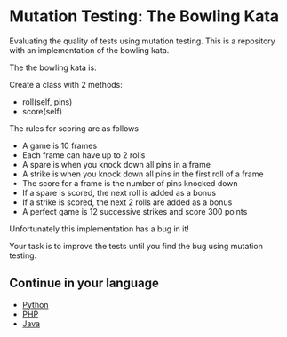 # Mutation Testing: The Bowling Kata

Evaluating the quality of tests using mutation testing. This is a
repository with an implementation of the bowling kata.

The the bowling kata is:

Create a class with 2 methods:

-   roll(self, pins)
-   score(self)

The rules for scoring are as follows

-   A game is 10 frames
-   Each frame can have up to 2 rolls
-   A spare is when you knock down all pins in a frame
-   A strike is when you knock down all pins in the first roll of a
    frame
-   The score for a frame is the number of pins knocked down
-   If a spare is scored, the next roll is added as a bonus
-   If a strike is scored, the next 2 rolls are added as a bonus
-   A perfect game is 12 successive strikes and score 300 points

Unfortunately this implementation has a bug in it!

Your task is to improve the tests until you find the bug using mutation
testing.

## Continue in your language

-   [Python](python/README.md)
-   [PHP](php/README.md)
-   [Java](java/README.md)
